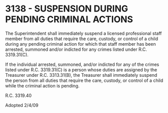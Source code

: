 3138 - SUSPENSION DURING PENDING CRIMINAL ACTIONS
=================================================

The Superintendent shall immediately suspend a licensed professional
staff member from all duties that require the care, custody, or control
of a child during any pending criminal action for which that staff
member has been arrested, summoned and/or indicted for any crimes listed
under R.C. 3319.31(C).

If the individual arrested, summoned, and/or indicted for any of the
crimes listed under R.C. 3319.31(C) is a person whose duties are
assigned by the Treasurer under R.C. 3313.31(B), the Treasurer shall
immediately suspend the person from all duties that require the care,
custody, or control of a child while the criminal action is pending.

R.C. 3319.40

Adopted 2/4/09
